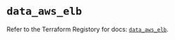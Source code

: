 # `data_aws_elb`

Refer to the Terraform Registory for docs: [`data_aws_elb`](https://registry.terraform.io/providers/hashicorp/aws/4.65.0/docs/data-sources/elb).
